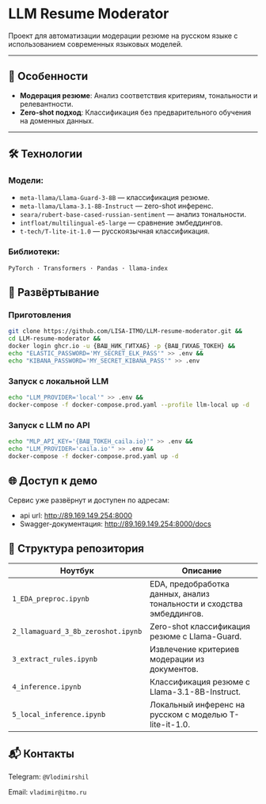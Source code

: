 # LLM Resume Moderator

Проект для автоматизации модерации резюме на русском языке с использованием современных языковых моделей.

---

## 🌟 **Особенности**
- **Модерация резюме**: Анализ соответствия критериям, тональности и релевантности.
- **Zero-shot подход**: Классификация без предварительного обучения на доменных данных.

---

## 🛠️ **Технологии**
### Модели:
- `meta-llama/Llama-Guard-3-8B` — классификация резюме.
- `meta-llama/Llama-3.1-8B-Instruct` — zero-shot инференс.
- `seara/rubert-base-cased-russian-sentiment` — анализ тональности.
- `intfloat/multilingual-e5-large` — сравнение эмбеддингов.
- `t-tech/T-lite-it-1.0` — русскоязычная классификация.

### Библиотеки:
`PyTorch · Transformers · Pandas · llama-index`

## 🚀 **Развёртывание**

### **Приготовления**
```bash
git clone https://github.com/LISA-ITMO/LLM-resume-moderator.git &&
cd LLM-resume-moderator &&
docker login ghcr.io -u {ВАШ_НИК_ГИТХАБ} -p {ВАШ_ГИХАБ_ТОКЕН} &&
echo "ELASTIC_PASSWORD='MY_SECRET_ELK_PASS'" >> .env &&
echo "KIBANA_PASSWORD='MY_SECRET_KIBANA_PASS'" >> .env
```

### **Запуск с локальной LLM**
```bash
echo "LLM_PROVIDER='local'" >> .env &&
docker-compose -f docker-compose.prod.yaml --profile llm-local up -d 
```

### **Запуск с LLM по API**
```bash
echo "MLP_API_KEY='{ВАШ_ТОКЕН_caila.io}'" >> .env &&
echo "LLM_PROVIDER='caila.io'" >> .env &&
docker-compose -f docker-compose.prod.yaml up -d 
```

## **🌐 Доступ к демо**
Сервис уже развёрнут и доступен по адресам:
- api url: http://89.169.149.254:8000
- Swagger-документация: http://89.169.149.254:8000/docs

## 📂 Структура репозитория
| Ноутбук                            | Описание                                                              |
| ---------------------------------- | --------------------------------------------------------------------- |
| `1_EDA_preproc.ipynb`              | EDA, предобработка данных, анализ тональности и сходства эмбеддингов. |
| `2_llamaguard_3_8b_zeroshot.ipynb` | Zero-shot классификация резюме с Llama-Guard.                         |
| `3_extract_rules.ipynb`            | Извлечение критериев модерации из документов.                         |
| `4_inference.ipynb`                | Классификация резюме с Llama-3.1-8B-Instruct.                         |
| `5_local_inference.ipynb`          | Локальный инференс на русском с моделью T-lite-it-1.0.                |

## 📬 Контакты
Telegram: `@Vlodimirshil`
    
Email: `vladimir@itmo.ru`
